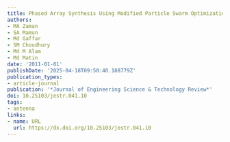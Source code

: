 ```yaml
---
title: Phased Array Synthesis Using Modified Particle Swarm Optimization
authors:
- MA Zaman
- SA Mamun
- Md Gaffar
- SM Choudhury
- Md M Alam
- Md Matin
date: '2011-01-01'
publishDate: '2025-04-18T09:50:40.188779Z'
publication_types:
- article-journal
publication: '*Journal of Engineering Science & Technology Review*'
doi: 10.25103/jestr.041.10
tags:
- antenna
links:
- name: URL
  url: https://dx.doi.org/10.25103/jestr.041.10
---
```

